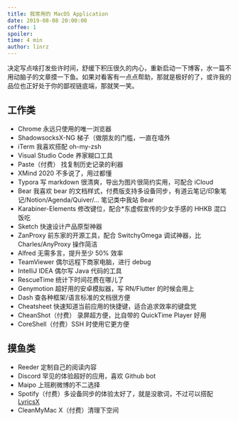 ```yaml
---
title: 我常用的 MacOS Application
date: 2019-08-08 20:00:00
coffee: 1
spoiler: 
time: 4 min
author: linrz
---
```


决定写点啥打发些许时间，舒缓下积压很久的内心，重新启动一下博客，水一篇不用动脑子的文章摸一下鱼。如果对看客有一点点帮助，那就是极好的了，或许我的品位也正好处于你的鄙视链底端，那就笑一笑。

## 工作类
- Chrome 永远只使用的唯一浏览器
- ShadowsocksX-NG 梯子（做朋友的门槛，一直在墙外
- iTerm 我喜欢搭配 oh-my-zsh
- Visual Studio Code 养家糊口工具
- Paste（付费） 找复制历史记录的利器
- XMind 2020 不多说了，用过都懂
- Typora 写 markdown 很清爽，导出为图片很简约实用，可配合 iCloud
- Bear 我喜欢 bear 的文档样式，付费版支持多设备同步，有道云笔记/印象笔记/Notion/Agenda/Quiver/... 笔记类中我站 Bear
- Karabiner-Elements 修改键位，配合*东虚假宣传的少女手感的 HHKB 混口饭吃
- Sketch 快速设计产品原型神器
- ZanProxy 前东家的开源工具，配合 SwitchyOmega 调试神器，比 Charles/AnyProxy 操作简洁
- Alfred 无需多言，提升至少 50% 效率
- TeamViewer 偶尔远程下商家电脑，进行 debug
- IntelliJ IDEA 偶尔写 Java 代码的工具
- RescueTime 统计下时间花费在哪儿了
- Genymotion 超好用的安卓模拟器，写 RN/Flutter 的时候会用上
- Dash 查各种框架/语言标准的文档很方便
- Cheatsheet 快速知道当前应用的快捷键，适合追求效率的键盘党
- CheanShot（付费） 录屏超方便，比自带的 QuickTime Player 好用
- CoreShell（付费）SSH 时使用它更方便

## 摸鱼类
- Reeder 定制自己的阅读内容
- Discord 罕见的体验超好的应用，喜欢 Github bot
- Maipo 上班刷微博的不二选择
- Spotify（付费）多设备同步的体验太好了，就是没歌词，不过可以搭配 [LyricsX](https://github.com/ddddxxx/LyricsX)
- CleanMyMac X（付费）清理下空间